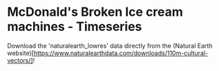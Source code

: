 # McDonald's Broken Ice cream machines - Timeseries

Download the 'naturalearth_lowres' data directly from the (Natural Earth website)[https://www.naturalearthdata.com/downloads/110m-cultural-vectors/]!
